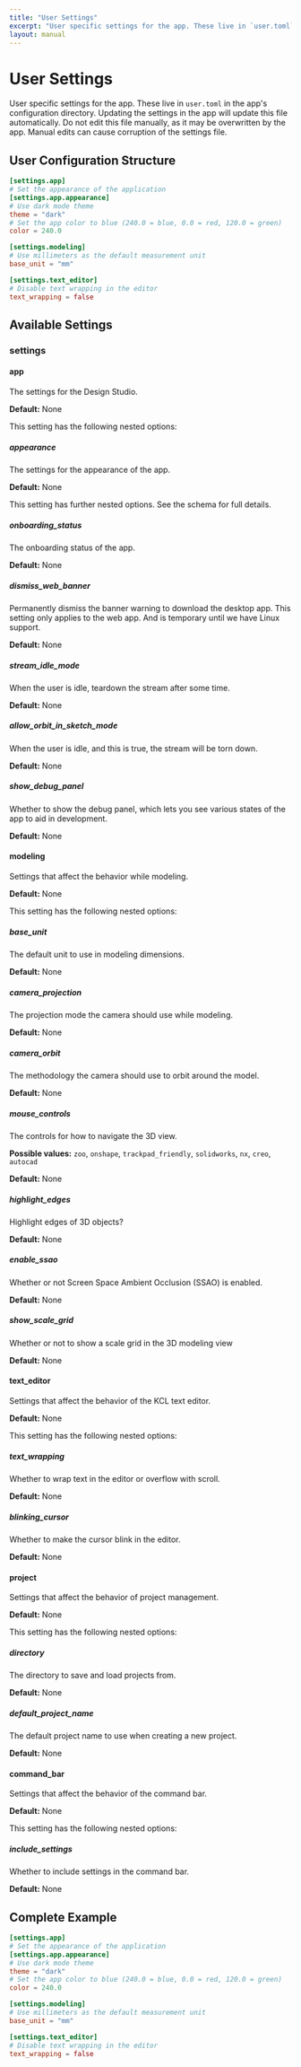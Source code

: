 ```yaml
---
title: "User Settings"
excerpt: "User specific settings for the app. These live in `user.toml` in the app's configuration directory. Updating the settings in the app will update this file automatically. Do not edit this file manually, as it may be overwritten by the app. Manual edits can cause corruption of the settings file."
layout: manual
---
```


# User Settings

User specific settings for the app. These live in `user.toml` in the app's configuration directory. Updating the settings in the app will update this file automatically. Do not edit this file manually, as it may be overwritten by the app. Manual edits can cause corruption of the settings file.

## User Configuration Structure

```toml
[settings.app]
# Set the appearance of the application
[settings.app.appearance]
# Use dark mode theme
theme = "dark"
# Set the app color to blue (240.0 = blue, 0.0 = red, 120.0 = green)
color = 240.0

[settings.modeling]
# Use millimeters as the default measurement unit
base_unit = "mm"

[settings.text_editor]
# Disable text wrapping in the editor
text_wrapping = false

```

## Available Settings

### settings



#### app

The settings for the Design Studio.


**Default:** None

This setting has the following nested options:

##### appearance

The settings for the appearance of the app.


**Default:** None

This setting has further nested options. See the schema for full details.
##### onboarding_status

The onboarding status of the app.


**Default:** None

##### dismiss_web_banner

Permanently dismiss the banner warning to download the desktop app. This setting only applies to the web app. And is temporary until we have Linux support.


**Default:** None

##### stream_idle_mode

When the user is idle, teardown the stream after some time.


**Default:** None

##### allow_orbit_in_sketch_mode

When the user is idle, and this is true, the stream will be torn down.


**Default:** None

##### show_debug_panel

Whether to show the debug panel, which lets you see various states of the app to aid in development.


**Default:** None


#### modeling

Settings that affect the behavior while modeling.


**Default:** None

This setting has the following nested options:

##### base_unit

The default unit to use in modeling dimensions.


**Default:** None

##### camera_projection

The projection mode the camera should use while modeling.


**Default:** None

##### camera_orbit

The methodology the camera should use to orbit around the model.


**Default:** None

##### mouse_controls

The controls for how to navigate the 3D view.

**Possible values:** `zoo`, `onshape`, `trackpad_friendly`, `solidworks`, `nx`, `creo`, `autocad`

**Default:** None

##### highlight_edges

Highlight edges of 3D objects?


**Default:** None

##### enable_ssao

Whether or not Screen Space Ambient Occlusion (SSAO) is enabled.


**Default:** None

##### show_scale_grid

Whether or not to show a scale grid in the 3D modeling view


**Default:** None


#### text_editor

Settings that affect the behavior of the KCL text editor.


**Default:** None

This setting has the following nested options:

##### text_wrapping

Whether to wrap text in the editor or overflow with scroll.


**Default:** None

##### blinking_cursor

Whether to make the cursor blink in the editor.


**Default:** None


#### project

Settings that affect the behavior of project management.


**Default:** None

This setting has the following nested options:

##### directory

The directory to save and load projects from.


**Default:** None

##### default_project_name

The default project name to use when creating a new project.


**Default:** None


#### command_bar

Settings that affect the behavior of the command bar.


**Default:** None

This setting has the following nested options:

##### include_settings

Whether to include settings in the command bar.


**Default:** None




## Complete Example

```toml
[settings.app]
# Set the appearance of the application
[settings.app.appearance]
# Use dark mode theme
theme = "dark"
# Set the app color to blue (240.0 = blue, 0.0 = red, 120.0 = green)
color = 240.0

[settings.modeling]
# Use millimeters as the default measurement unit
base_unit = "mm"

[settings.text_editor]
# Disable text wrapping in the editor
text_wrapping = false

```